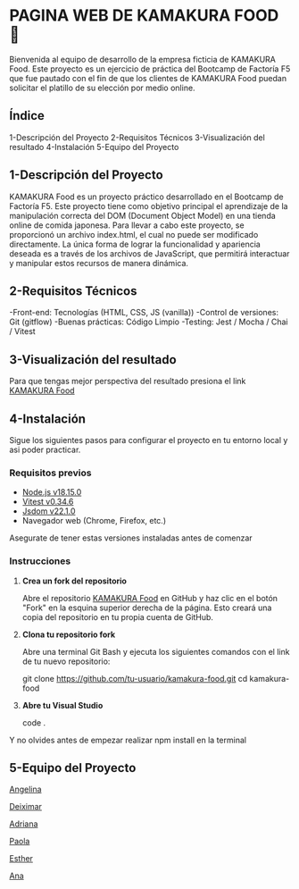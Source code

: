 # PAGINA WEB DE KAMAKURA FOOD 🍜

Bienvenida al equipo de desarrollo  de la empresa ficticia de KAMAKURA Food. Este proyecto es un ejercicio de práctica del Bootcamp de Factoría F5 que fue pautado con el fin de que los clientes de KAMAKURA Food puedan solicitar el platillo de su elección por medio online.

## Índice

1-Descripción del Proyecto
2-Requisitos Técnicos
3-Visualización del resultado
4-Instalación
5-Equipo del Proyecto

## 1-Descripción del Proyecto

KAMAKURA Food es un proyecto práctico desarrollado en el Bootcamp de Factoría F5. Este proyecto tiene como objetivo principal el aprendizaje de la manipulación correcta del DOM (Document Object Model) en una tienda online de comida japonesa. Para llevar a cabo este proyecto, se proporcionó un archivo index.html, el cual no puede ser modificado directamente. La única forma de lograr la funcionalidad y apariencia deseada es a través de los archivos de JavaScript, que permitirá interactuar y manipular estos recursos de manera dinámica.

## 2-Requisitos Técnicos

-Front-end: Tecnologías (HTML, CSS, JS (vanilla))
-Control de versiones: Git (gitflow)
-Buenas prácticas: Código Limpio
-Testing: Jest / Mocha / Chai / Vitest

## 3-Visualización del resultado

Para que tengas mejor perspectiva del resultado presiona el link
[KAMAKURA Food](https://github.com/FemCoders/js-kamakura-food/assets/73828751/3a7a8a48-8f50-4c14-92c6-34a8eebbdcde)

## 4-Instalación

Sigue los siguientes pasos para configurar el proyecto en tu entorno local y asi poder practicar. 

### Requisitos previos

- [Node.js v18.15.0](https://nodejs.org/en/blog/release/v18.15.0/)
- [Vitest v0.34.6](https://github.com/vitestco/vitest/releases/tag/v0.34.6)
- [Jsdom v22.1.0](https://github.com/jsdom/jsdom/releases/tag/22.1.0)
- Navegador web (Chrome, Firefox, etc.)

Asegurate de tener estas versiones instaladas antes de comenzar

### Instrucciones

1. **Crea un fork del repositorio**

   Abre el repositorio [KAMAKURA Food](https://github.com/Deiximar/kamakura-food) en GitHub y haz clic en el botón "Fork" en la esquina superior derecha de la página. Esto creará una copia del repositorio en tu propia cuenta de GitHub.

2. **Clona tu repositorio fork**

   Abre una terminal Git Bash y ejecuta los siguientes comandos con el link de tu nuevo repositorio:

   git clone https://github.com/tu-usuario/kamakura-food.git
   cd kamakura-food

3. **Abre tu Visual Studio**

   code .

Y no olvides antes de empezar realizar  npm install en la terminal

## 5-Equipo del Proyecto

[Angelina](https://github.com/Angelinabassano)

[Deiximar](https://github.com/Deiximar)

[Adriana](https://github.com/limonadaweb)

[Paola](https://github.com/Paola077)

[Esther](https://github.com/Fire-Fairy84)

[Ana](https://github.com/tursdlc)
